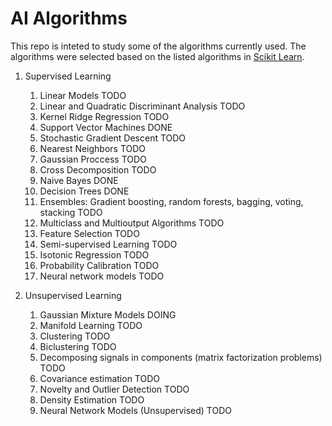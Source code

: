 # AI Algorithms
This repo is inteted to study some of the algorithms currently used.
The algorithms were selected based on the listed algorithms in [Scikit Learn](https://scikit-learn.org/stable/user_guide.html).

1. Supervised Learning
	1. Linear Models								TODO
	2. Linear and Quadratic Discriminant Analysis					TODO
	3. Kernel Ridge Regression							TODO
	4. Support Vector Machines							DONE
	5. Stochastic Gradient Descent							TODO
	6. Nearest Neighbors								TODO
	7. Gaussian Proccess								TODO
	8. Cross Decomposition								TODO
	9. Naive Bayes									DONE
	10. Decision Trees								DONE
	11. Ensembles: Gradient boosting, random forests, bagging, voting, stacking	TODO
	12. Multiclass and Multioutput Algorithms					TODO
	13. Feature Selection								TODO
	14. Semi-supervised Learning							TODO
	15. Isotonic Regression								TODO
	16. Probability Calibration							TODO
	17. Neural network models							TODO

2. Unsupervised Learning
	1. Gaussian Mixture Models							DOING
	2. Manifold Learning								TODO
	3. Clustering									TODO
	4. Biclustering									TODO
	5. Decomposing signals in components (matrix factorization problems)		TODO
	6. Covariance estimation							TODO
	7. Novelty and Outlier Detection						TODO
	8. Density Estimation								TODO
	9. Neural Network Models (Unsupervised)						TODO
